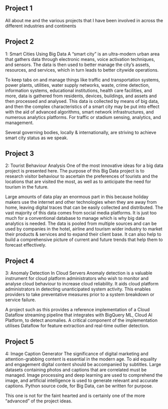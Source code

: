 ## Project 1
All about me and the various projects that I have been involved in across the different industries and continents 


## Project 2
1: Smart Cities Using Big Data
A “smart city” is an ultra-modern urban area that gathers data through electronic means, voice activation techniques, and sensors. The data is then used to better manage the city’s assets, resources, and services, which in turn leads to better citywide operations.

To keep tabs on and manage things like traffic and transportation systems, power plants, utilities, water supply networks, waste, crime detection, information systems, educational institutions, health care facilities, and more, data is gathered from residents, devices, buildings, and assets and then processed and analysed. This data is collected by means of big data, and then the complex characteristics of a smart city may be put into effect with the aid of advanced algorithms, smart network infrastructures, and numerous analytics platforms. For traffic or stadium sensing, analytics, and management.

Several governing bodies, locally & internationally, are striving to achieve smart city status as we speak.


## Project 3

2: Tourist Behaviour Analysis
One of the most innovative ideas for a big data project is presented here. The purpose of this Big Data project is to research visitor behaviour to ascertain the preferences of tourists and the locations that are visited the most, as well as to anticipate the need for tourism in the future.

Large amounts of data play an enormous part in this because holiday makers use the internet and other technologies when they are away from home, leaving digital traces that can be easily collected and distributed. The vast majority of this data comes from social media platforms. It is just too much for a conventional database to manage which is why big data analytics is needed. The data is pooled from multiple sources and can be used by companies in the hotel, airline and tourism wider industry to market their products & services and to expand their client base. It can also help to build a comprehensive picture of current and future trends that help them to forecast effectively.


## Project 4
3: Anomaly Detection In Cloud Servers
Anomaly detection is a valuable instrument for cloud platform administrators who wish to monitor and analyse cloud behaviour to increase cloud reliability. It aids cloud platform administrators in detecting unanticipated system activity. This enables providers to take preventative measures prior to a system breakdown or service failure.

A project such as this provides a reference implementation of a Cloud Dataflow streaming pipeline that integrates with BigQuery ML, Cloud AI Platform, to detect anomalies. A critical component of the implementation utilises Dataflow for feature extraction and real-time outlier detection.


## Project 5
4: Image Caption Generator
The significance of digital marketing and attention-grabbing content is essential in the modern age. To aid equality and engagement digital content should be accompanied by subtitles. Large datasets containing photos and captions that are correlated must be managed. Image processing and deep learning are used to comprehend the image, and artificial intelligence is used to generate relevant and accurate captions. Python source code, for Big Data, can be written for purpose.

This one is not for the faint hearted and is certainly one of the more “advanced” of the project ideas.
